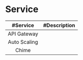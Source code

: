 # Service
| #Service  | #Description |
| :---: | :---: | 
| API Gateway |  |
| Auto Scaling |  |
| Chime |  |
